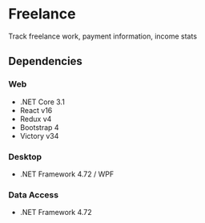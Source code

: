 # Freelance
Track freelance work, payment information, income stats


## Dependencies
### Web
- .NET Core 3.1
- React v16
- Redux v4
- Bootstrap 4
- Victory v34

### Desktop
- .NET Framework 4.72 / WPF 

### Data Access
- .NET Framework 4.72
